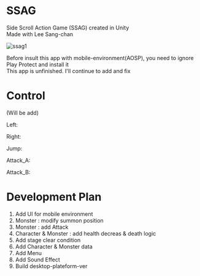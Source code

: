 # SSAG
Side Scroll Action Game (SSAG) created in Unity<br>
Made with Lee Sang-chan

![ssag1](https://user-images.githubusercontent.com/65546962/110867601-5ee66080-830a-11eb-9889-38b316fd7287.png)

Before insult this app with mobile-environment(AOSP), you need to ignore Play Protect and install it<br>
This app is unfinished. I'll continue to add and fix<br>

# Control
(Will be add)

Left: 

Right:

Jump: 

Attack_A:

Attack_B:

# Development Plan
1. Add UI for mobile environment<br>
2. Monster : modify summon position<br>
3. Monster : add Attack<br>
4. Character & Monster : add health decreas & death logic<br>
5. Add stage clear condition<br>
6. Add Character & Monster data<br>
7. Add Menu<br>
8. Add Sound Effect
9. Build desktop-plateform-ver


